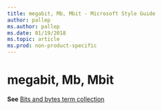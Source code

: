 ```yaml
---
title: megabit, Mb, Mbit - Microsoft Style Guide
author: pallep
ms.author: pallep
ms.date: 01/19/2018
ms.topic: article
ms.prod: non-product-specific
---
```


# megabit, Mb, Mbit

**See** [Bits and bytes term collection](/style-guide/a-z-word-list-term-collections/term-collections/bits-bytes-terms)
